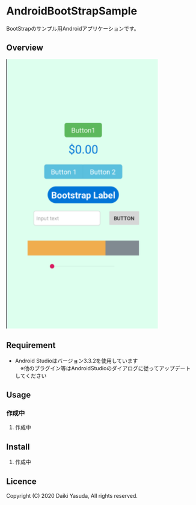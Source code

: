 AndroidBootStrapSample
====

BootStrapのサンプル用Androidアプリケーションです。

## Overview

<img width="80%" src="./AndroidBootstrapSampleScreen.png" />  


## Requirement

* Android Studioはバージョン3.3.2を使用しています  
　※他のプラグイン等はAndroidStudioのダイアログに従ってアップデートしてください

## Usage
### 作成中
1. 作成中

## Install
1. 作成中

## Licence

   Copyright (C) 2020 Daiki Yasuda, All rights reserved.
